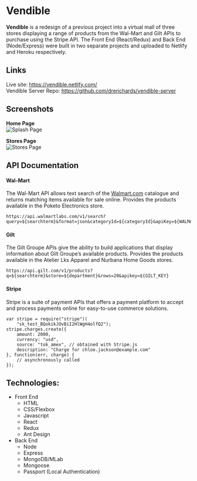 <!DOCTYPE html>
<html>

<head>
  <meta charset="utf-8">
  <meta name="viewport" content="width=device-width, initial-scale=1.0">
  <title>Welcome file</title>
  <link rel="stylesheet" href="https://stackedit.io/style.css" />
</head>

<body class="stackedit">
  <div class="stackedit__html"><h1 id="vendible">Vendible</h1>
<p><strong>Vendible</strong> is a redesign of a previous project into a virtual mall of three stores displaying a range of products from the Wal-Mart and Gilt APIs to purchase using the Stripe API. The Front End (React/Redux) and Back End (Node/Express) were built in two separate projects and uploaded to Netlify and Heroku respectively.</p>
<h2 id="links">Links</h2>
<p>Live site: <a href="https://vendible.netlify.com/">https://vendible.netlify.com/</a><br>
Vendible Server Repo:  <a href="https://github.com/drerichards/vendible-server">https://github.com/drerichards/vendible-server</a></p>
<h2 id="screenshots">Screenshots</h2>
<p><strong>Home Page</strong><br>
<img src="https://res.cloudinary.com/andrerichards/image/upload/v1524890380/portfolio/vendi1.png" alt="Splash Page"></p>
<p><strong>Stores Page</strong><br>
<img src="https://res.cloudinary.com/andrerichards/image/upload/v1524890380/portfolio/vendi2.png" alt="Stores Page"></p>
<h2 id="api-documentation">API Documentation</h2>
<h4 id="wal-mart">Wal-Mart</h4>
<p>The Wal-Mart API allows text search of the <a href="http://Walmart.com">Walmart.com</a> catalogue and returns matching items available for sale online. Provides the products available in the Poketo Electronics store.</p>
<pre><code>https://api.walmartlabs.com/v1/search?query=${searchterm}&amp;format=json&amp;categoryId=${categoryId}&amp;apiKey=${WALMART_KEY}
</code></pre>
<h4 id="gilt">Gilt</h4>
<p>The Gilt Groupe APIs give the ability to build applications that display information about Gilt Groupe’s available products. Provides the products available in the Atelier Lks Apparel and Nurbana Home Goods stores.</p>
<pre><code>https://api.gilt.com/v1/products?q=${searchterm}&amp;store=${department}&amp;rows=20&amp;apikey=${GILT_KEY}
</code></pre>
<h4 id="stripe">Stripe</h4>
<p>Stripe is a suite of payment APIs that offers a payment platform to accept and process payments online for easy-to-use commerce solutions.</p>
<pre><code>var stripe = require("stripe")(
    "sk_test_BQokikJOvBiI2HlWgH4olfQ2");
stripe.charges.create({  
	amount: 2000,  
	currency: "usd",  
	source: "tok_amex", // obtained with Stripe.js  
	description: "Charge for chloe.jackson@example.com"
}, function(err, charge) {
	// asynchronously called
});
</code></pre>
<h2 id="technologies">Technologies:</h2>
<ul>
<li>Front End
<ul>
<li>HTML</li>
<li>CSS/Flexbox</li>
<li>Javascript</li>
<li>React</li>
<li>Redux</li>
<li>Ant Design</li>
</ul>
</li>
<li>Back End
<ul>
<li>Node</li>
<li>Express</li>
<li>MongoDB/MLab</li>
<li>Mongoose</li>
<li>Passport (Local Authentication)</li>
</ul>
</li>
</ul>
</div>
</body>

</html>
